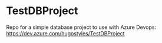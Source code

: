 # TestDBProject

Repo for a simple database project to use with Azure Devops: https://dev.azure.com/hugostyles/TestDBProject
